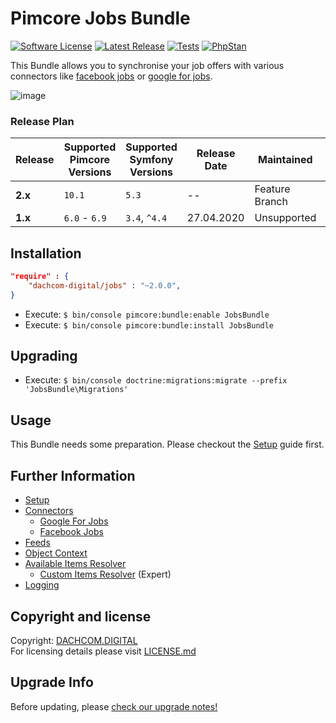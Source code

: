 # Pimcore Jobs Bundle
[![Software License](https://img.shields.io/badge/license-GPLv3-brightgreen.svg?style=flat-square)](LICENSE.md)
[![Latest Release](https://img.shields.io/packagist/v/dachcom-digital/jobs.svg?style=flat-square)](https://packagist.org/packages/dachcom-digital/jobs)
[![Tests](https://img.shields.io/github/workflow/status/dachcom-digital/pimcore-jobs/Codeception/master?style=flat-square&logo=github&label=codeception)](https://github.com/dachcom-digital/pimcore-jobs/actions?query=workflow%3ACodeception+branch%3Amaster)
[![PhpStan](https://img.shields.io/github/workflow/status/dachcom-digital/pimcore-jobs/PHP%20Stan/master?style=flat-square&logo=github&label=phpstan%20level%204)](https://github.com/dachcom-digital/pimcore-jobs/actions?query=workflow%3A"PHP+Stan"+branch%3Amaster)

This Bundle allows you to synchronise your job offers with various connectors like [facebook jobs](https://developers.facebook.com/docs/pages/jobs-xml) or [google for jobs](https://developers.google.com/search/docs/data-types/job-posting).

![image](https://user-images.githubusercontent.com/700119/79226665-0a6b0480-7e5f-11ea-9774-810b076e7fcd.png)

### Release Plan

| Release | Supported Pimcore Versions        | Supported Symfony Versions | Release Date | Maintained     | Branch     |
|---------|-----------------------------------|----------------------------|--------------|----------------|------------|
| **2.x** | `10.1`                            | `5.3`                      | --           | Feature Branch | dev-master |
| **1.x** | `6.0` - `6.9`                     | `3.4`, `^4.4`              | 27.04.2020   | Unsupported    | 1.x        |


## Installation

```json
"require" : {
    "dachcom-digital/jobs" : "~2.0.0",
}
```

- Execute: `$ bin/console pimcore:bundle:enable JobsBundle`
- Execute: `$ bin/console pimcore:bundle:install JobsBundle`

## Upgrading
- Execute: `$ bin/console doctrine:migrations:migrate --prefix 'JobsBundle\Migrations'`

## Usage
This Bundle needs some preparation. Please checkout the [Setup](docs/00_Setup.md) guide first.

## Further Information
- [Setup](docs/00_Setup.md)
- [Connectors](./docs/10_Connectors.md)
  - [Google For Jobs](./docs/Connectors/01_GoogleForJobs.md)
  - [Facebook Jobs](./docs/Connectors/02_FacebookJobs.md)
- [Feeds](docs/11_Feeds.md)
- [Object Context](docs/12_ObjectContext.md)
- [Available Items Resolver](docs/20_AvailableItemsResolver.md)
  - [Custom Items Resolver](docs/21_CustomItemsResolver.md) (Expert)
- [Logging](docs/22_Logging.md)

## Copyright and license
Copyright: [DACHCOM.DIGITAL](http://dachcom-digital.ch)  
For licensing details please visit [LICENSE.md](LICENSE.md)  

## Upgrade Info
Before updating, please [check our upgrade notes!](UPGRADE.md)
